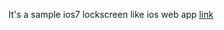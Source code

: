 It's a sample ios7 lockscreen like ios web app
[link](http://dacer.github.io/ios7lockscreen-like-ios-web-app/)